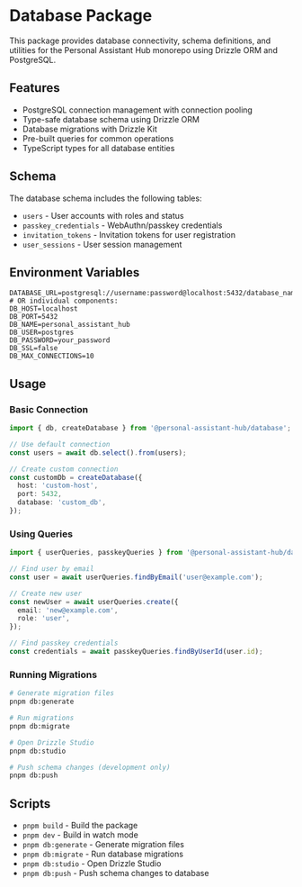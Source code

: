 # Database Package

This package provides database connectivity, schema definitions, and utilities for the Personal Assistant Hub monorepo using Drizzle ORM and PostgreSQL.

## Features

- PostgreSQL connection management with connection pooling
- Type-safe database schema using Drizzle ORM
- Database migrations with Drizzle Kit
- Pre-built queries for common operations
- TypeScript types for all database entities

## Schema

The database schema includes the following tables:

- `users` - User accounts with roles and status
- `passkey_credentials` - WebAuthn/passkey credentials
- `invitation_tokens` - Invitation tokens for user registration
- `user_sessions` - User session management

## Environment Variables

```env
DATABASE_URL=postgresql://username:password@localhost:5432/database_name
# OR individual components:
DB_HOST=localhost
DB_PORT=5432
DB_NAME=personal_assistant_hub
DB_USER=postgres
DB_PASSWORD=your_password
DB_SSL=false
DB_MAX_CONNECTIONS=10
```

## Usage

### Basic Connection

```typescript
import { db, createDatabase } from '@personal-assistant-hub/database';

// Use default connection
const users = await db.select().from(users);

// Create custom connection
const customDb = createDatabase({
  host: 'custom-host',
  port: 5432,
  database: 'custom_db',
});
```

### Using Queries

```typescript
import { userQueries, passkeyQueries } from '@personal-assistant-hub/database';

// Find user by email
const user = await userQueries.findByEmail('user@example.com');

// Create new user
const newUser = await userQueries.create({
  email: 'new@example.com',
  role: 'user',
});

// Find passkey credentials
const credentials = await passkeyQueries.findByUserId(user.id);
```

### Running Migrations

```bash
# Generate migration files
pnpm db:generate

# Run migrations
pnpm db:migrate

# Open Drizzle Studio
pnpm db:studio

# Push schema changes (development only)
pnpm db:push
```

## Scripts

- `pnpm build` - Build the package
- `pnpm dev` - Build in watch mode
- `pnpm db:generate` - Generate migration files
- `pnpm db:migrate` - Run database migrations
- `pnpm db:studio` - Open Drizzle Studio
- `pnpm db:push` - Push schema changes to database
